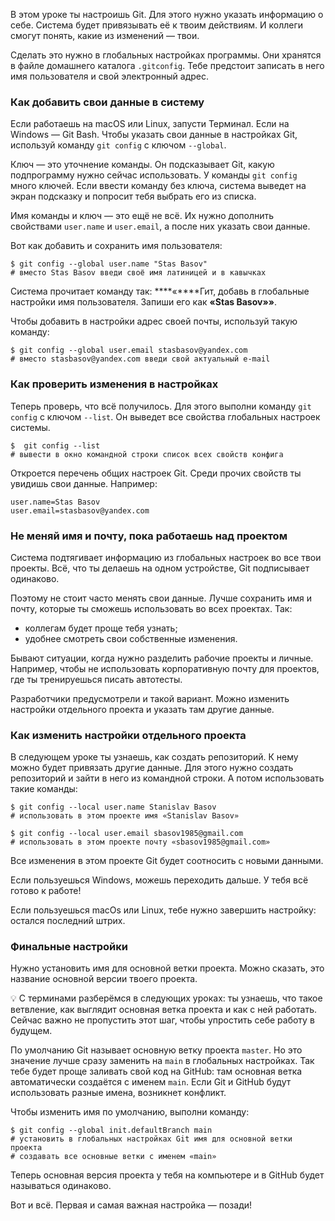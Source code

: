 В этом уроке ты настроишь Git. Для этого нужно указать информацию о себе. Система будет привязывать её к твоим действиям. И коллеги смогут понять, какие из изменений — твои.

Сделать это нужно в глобальных настройках программы. Они хранятся в файле домашнего каталога `.gitconfig`. Тебе предстоит записать в него имя пользователя и свой электронный адрес.


### Как добавить свои данные в систему

Если работаешь на macOS или Linux, запусти Терминал. Если на Windows — Git Bash. Чтобы указать свои данные в настройках Git, используй команду `git config` с ключом `--global`.

Ключ — это уточнение команды. Он подсказывает Git, какую подпрограмму нужно сейчас использовать. У команды `git config` много ключей. Если ввести команду без ключа, система выведет на экран подсказку и попросит тебя выбрать его из списка.

Имя команды и ключ — это ещё не всё. Их нужно дополнить свойствами `user.name` и `user.email`, а после них указать свои данные.

Вот как добавить и сохранить имя пользователя:



```
$ git config --global user.name "Stas Basov" 
# вместо Stas Basov введи своё имя латиницей и в кавычках 
```

Система прочитает команду так: ****«****Гит, добавь в глобальные настройки имя пользователя. Запиши его как ****«****Stas Basov****»»****.

Чтобы добавить в настройки адрес своей почты, используй такую команду:



```
$ git config --global user.email stasbasov@yandex.com
# вместо stasbasov@yandex.com введи свой актуальный e-mail 
```


### Как проверить изменения в настройках

Теперь проверь, что всё получилось. Для этого выполни команду `git config` с ключом `--list`. Он выведет все свойства глобальных настроек системы.



```
$  git config --list
# вывести в окно командной строки список всех свойств конфига 
```

Откроется перечень общих настроек Git. Среди прочих свойств ты увидишь свои данные. Например:



```
user.name=Stas Basov
user.email=stasbasov@yandex.com 
```


### Не меняй имя и почту, пока работаешь над проектом

Система подтягивает информацию из глобальных настроек во все твои проекты. Всё, что ты делаешь на одном устройстве, Git подписывает одинаково.

Поэтому не стоит часто менять свои данные. Лучше сохранить имя и почту, которые ты сможешь использовать во всех проектах. Так:

- коллегам будет проще тебя узнать;
- удобнее смотреть свои собственные изменения.

Бывают ситуации, когда нужно разделить рабочие проекты и личные. Например, чтобы не использовать корпоративную почту для проектов, где ты тренируешься писать автотесты.

Разработчики предусмотрели и такой вариант. Можно изменить настройки отдельного проекта и указать там другие данные.


### Как изменить настройки отдельного проекта

В следующем уроке ты узнаешь, как создать репозиторий. К нему можно будет привязать другие данные. Для этого нужно создать репозиторий и зайти в него из командной строки. А потом использовать такие команды:



```
$ git config --local user.name Stanislav Basov
# использовать в этом проекте имя «Stanislav Basov»

$ git config --local user.email sbasov1985@gmail.com
# использовать в этом проекте почту «sbasov1985@gmail.com» 
```

Все изменения в этом проекте Git будет соотносить с новыми данными.

Если пользуешься Windows, можешь переходить дальше. У тебя всё готово к работе!

Если пользуешься maсOs или Linux, тебе нужно завершить настройку: остался последний штрих.

### Финальные настройки

Нужно установить имя для основной ветки проекта. Можно сказать, это название основной версии твоего проекта.

💡 С терминами разберёмся в следующих уроках: ты узнаешь, что такое ветвление, как выглядит основная ветка проекта и как с ней работать. Сейчас важно не пропустить этот шаг, чтобы упростить себе работу в будущем.

По умолчанию Git называет основную ветку проекта `master`. Но это значение лучше сразу заменить на `main` в глобальных настройках. Так тебе будет проще заливать свой код на GitHub: там основная ветка автоматически создаётся с именем `main`. Если Git и GitHub будут использовать разные имена, возникнет конфликт.

Чтобы изменить имя по умолчанию, выполни команду:



```
$ git config --global init.defaultBranch main
# установить в глобальных настройках Git имя для основной ветки проекта
# создавать все основные ветки с именем «main» 
```

Теперь основная версия проекта у тебя на компьютере и в GitHub будет называться одинаково.

Вот и всё. Первая и самая важная настройка — позади!